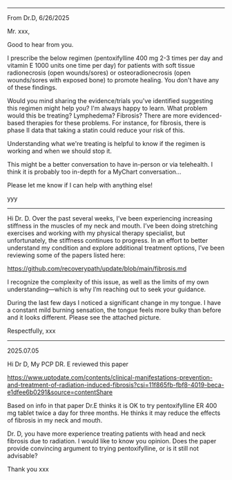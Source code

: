 


-------------

From Dr.D, 6/26/2025

Mr. xxx,

Good to hear from you.
 
I prescribe the below regimen (pentoxifylline 400 mg 2-3 times per day and vitamin E 1000 units one time per day) for patients with soft tissue radionecrosis (open wounds/sores) or osteoradionecrosis (open wounds/sores with exposed bone) to promote healing.  You don't have any of these findings.  
 
Would you mind sharing the evidence/trials you've identified suggesting this regimen might help you?   I'm always happy to learn.  What problem would this be treating?  Lymphedema?  Fibrosis?  There are more evidenced-based therapies for these problems.  For instance, for fibrosis, there is phase II data that taking a statin could reduce your risk of this.
 
Understanding what we're treating is helpful to know if the regimen is working and when we should stop it.
 
This might be a better conversation to have in-person or via telehealth.  I think it is probably too in-depth for a MyChart conversation...
 
Please let me know if I can help with anything else!
 
yyy

----------------



Hi Dr. D. Over the past several weeks, I’ve been experiencing increasing stiffness in the muscles of my neck and mouth. I’ve been doing stretching exercises and working with my physical therapy specialist, but unfortunately, the stiffness continues to progress.
In an effort to better understand my condition and explore additional treatment options, I’ve been reviewing some of the papers listed here:
 
https://github.com/recoverypath/update/blob/main/fibrosis.md
 
I recognize the complexity of this issue, as well as the limits of my own understanding—which is why I’m reaching out to seek your guidance.
 
During the last few days I noticed a significant change in my tongue. I have a constant mild burning sensation, the tongue feels more bulky than before and it looks different. Please see the attached picture.
 
Respectfully,
xxx


---------------

2025.07.05

Hi Dr D,
My PCP DR. E reviewed this paper

https://www.uptodate.com/contents/clinical-manifestations-prevention-and-treatment-of-radiation-induced-fibrosis?csi=11f865fb-fbf8-4019-beca-e1dfee6b0291&source=contentShare

Based on info in that paper Dr.E thinks it is OK to try pentoxifylline ER 400 mg tablet twice a day for three months.
He thinks it may reduce the effects of fibrosis in my neck and mouth.

Dr. D, you have more experience treating patients with head and neck fibrosis due to radiation.
I would like to know you opinion. Does the paper provide convincing argument to trying pentoxifylline, or is it still not advisable?

Thank you
xxx
